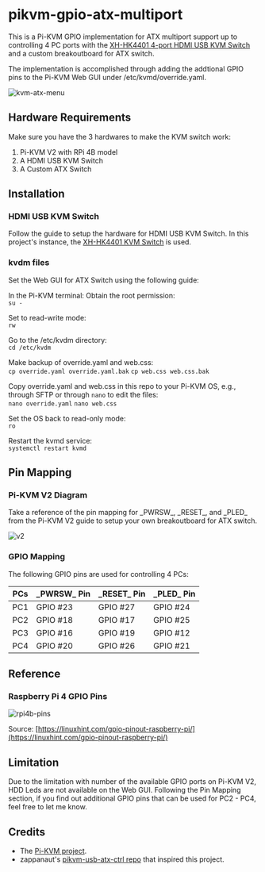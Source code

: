 # pikvm-gpio-atx-multiport
This is a Pi-KVM GPIO implementation for ATX multiport support up to controlling 4 PC ports with the [XH-HK4401 4-port HDMI USB KVM Switch](https://docs.pikvm.org/xh_hk4401/) and a custom breakoutboard for ATX switch.

The implementation is accomplished through adding the addtional GPIO pins to the Pi-KVM Web GUI under /etc/kvmd/override.yaml.

<p>
<img src="https://raw.githubusercontent.com/shiecldk/pikvm-gpio-atx-multiport/main/images/kvm-atx-menu.png" alt="kvm-atx-menu" class="center"></p>

## Hardware Requirements
Make sure you have the 3 hardwares to make the KVM switch work:

1. Pi-KVM V2 with RPi 4B model
2. A HDMI USB KVM Switch
3. A Custom ATX Switch

## Installation
### HDMI USB KVM Switch
Follow the guide to setup the hardware for HDMI USB KVM Switch. In this project's instance, the [XH-HK4401 KVM Switch](https://docs.pikvm.org/xh_hk4401/) is used.

### kvdm files
Set the Web GUI for ATX Switch using the following guide:

In the Pi-KVM terminal:
Obtain the root permission:<br>
`su -`

Set to read-write mode:<br>
`rw`

Go to the /etc/kvdm directory:<br>
`cd /etc/kvdm`

Make backup of override.yaml and web.css:<br>
`cp override.yaml override.yaml.bak`
`cp web.css web.css.bak`

Copy override.yaml and web.css in this repo to your Pi-KVM OS, e.g., through SFTP or through `nano` to edit the files:<br>
`nano override.yaml`
`nano web.css`

Set the OS back to read-only mode:<br>
`ro`

Restart the kvmd service:<br>
`systemctl restart kvmd`


## Pin Mapping
### Pi-KVM V2 Diagram
Take a reference of the pin mapping for \_PWRSW\_, \_RESET\_, and \_PLED\_ from the Pi-KVM V2 guide to setup your own breakoutboard for ATX switch.

<p>
<img src="https://raw.githubusercontent.com/pikvm/pikvm/master/img/v2.png" alt="v2" class="center"></p>

### GPIO Mapping
The following GPIO pins are used for controlling 4 PCs:

PCs | \_PWRSW\_ Pin | \_RESET\_ Pin | \_PLED\_ Pin
--- | --- | --- | ---
PC1 | GPIO #23 | GPIO #27 | GPIO #24
PC2 | GPIO #18 | GPIO #17 | GPIO #25
PC3 | GPIO #16 | GPIO #19 | GPIO #12
PC4 | GPIO #20 | GPIO #26 | GPIO #21

## Reference
### Raspberry Pi 4 GPIO Pins
<p>
<img src="https://raw.githubusercontent.com/shiecldk/pikvm-gpio-atx-multiport/main/images/rpi4b-pins.png" alt="rpi4b-pins" class="center"></p>

Source: [https://linuxhint.com/gpio-pinout-raspberry-pi/](https://linuxhint.com/gpio-pinout-raspberry-pi/)

## Limitation
Due to the limitation with number of the available GPIO ports on Pi-KVM V2, HDD Leds are not available on the Web GUI. Following the Pin Mapping section, if you find out additional GPIO pins that can be used for PC2 - PC4, feel free to let me know.

## Credits
* The [Pi-KVM project](https://github.com/pikvm/pikvm).
* zappanaut's [pikvm-usb-atx-ctrl repo](https://github.com/zappanaut/pikvm-usb-atx-ctrl) that inspired this project.